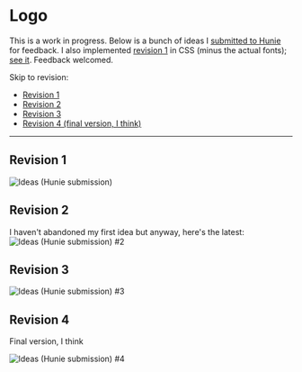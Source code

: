 # Logo

This is a work in progress. Below is a bunch of ideas I [submitted to Hunie](http://hunie.co/designs/1750-adam-lynch-logo/) for feedback. I also implemented [revision 1](#revision-1) in CSS (minus the actual fonts); [see it](http://adam-lynch.github.com/logo).
Feedback welcomed.

Skip to revision: 

- [Revision 1](#revision-1) 
- [Revision 2](#revision-2)
- [Revision 3](#revision-3)
- [Revision 4 (final version, I think)](#revision-4)

---------------

## Revision 1

![Ideas (Hunie submission)](https://raw.github.com/adam-lynch/logo/master/images/ideas.PNG)

## Revision 2

I haven't abandoned my first idea but anyway, here's the latest:
![Ideas (Hunie submission) #2](https://raw.github.com/adam-lynch/logo/master/images/rev2.png)

## Revision 3

![Ideas (Hunie submission) #3](https://raw.github.com/adam-lynch/logo/master/images/rev3.png)


## Revision 4
Final version, I think

![Ideas (Hunie submission) #4](https://raw.github.com/adam-lynch/logo/master/images/Logo.jpg)